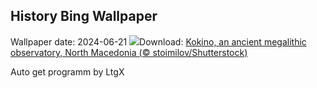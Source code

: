 ## History Bing Wallpaper
Wallpaper date: 2024-06-21
![](https://www.bing.com/th?id=OHR.KokinoMacedonia_EN-US0466604378_UHD.jpg&w=1000)Download: [Kokino, an ancient megalithic observatory, North Macedonia (© stoimilov/Shutterstock)](https://www.bing.com/th?id=OHR.KokinoMacedonia_EN-US0466604378_UHD.jpg)

Auto get programm by LtgX
